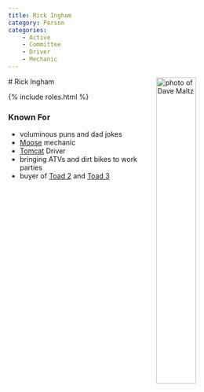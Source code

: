 ```yaml
---
title: Rick Ingham
category: Person
categories:
    - Active
    - Committee
    - Driver
    - Mechanic
---
```

<img src="/img/2020-Dave-Maltz.jpeg" align="right" style="width: 40%;" alt="photo of Dave Maltz">
# Rick Ingham

{% include roles.html %}
### Known For
- voluminous puns and dad jokes
- [Moose](/Machine/Moose) mechanic
- [Tomcat](/Machine/Tomcat) Driver
- bringing ATVs and dirt bikes to work parties
- buyer of [Toad 2](Toad-2) and [Toad 3](Toad-3)
